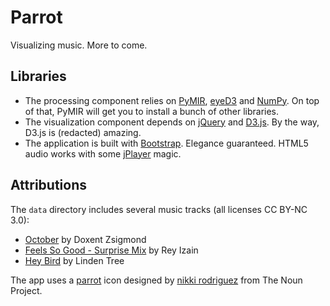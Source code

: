 # Parrot

Visualizing music. More to come.

## Libraries
+ The processing component relies on [PyMIR](https://github.com/jsawruk/pymir), [eyeD3](http://eyed3.nicfit.net/) and [NumPy](http://www.numpy.org/). On top of that, PyMIR will get you to install a bunch of other libraries.
+ The visualization component depends on [jQuery](http://jquery.com/) and [D3.js](http://d3js.org/). By the way, D3.js is (redacted) amazing.
+ The application is built with [Bootstrap](http://getbootstrap.com/). Elegance guaranteed. HTML5 audio works with some [jPlayer](http://jplayer.org/) magic.

## Attributions
The `data` directory includes several music tracks (all licenses CC BY-NC 3.0):

+ [October](http://ccmixter.org/files/doxent/43635) by Doxent Zsigmond
+ [Feels So Good - Surprise Mix](http://ccmixter.org/files/Rey_Izain/43892) by Rey Izain
+ [Hey Bird](http://ccmixter.org/files/Michael_Lindentree/43826) by Linden Tree

The app uses a [parrot](http://thenounproject.com/noun/parrot/#icon-No8601) icon designed by [nikki rodriguez](http://thenounproject.com/nrodriguezlima) from The Noun Project.